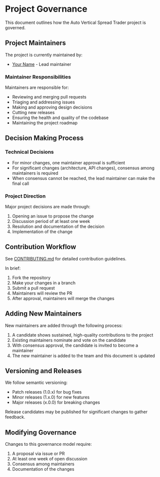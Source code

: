 # Project Governance

This document outlines how the Auto Vertical Spread Trader project is governed.

## Project Maintainers

The project is currently maintained by:

- [Your Name](https://github.com/yourusername) - Lead maintainer

### Maintainer Responsibilities

Maintainers are responsible for:

- Reviewing and merging pull requests
- Triaging and addressing issues
- Making and approving design decisions
- Cutting new releases
- Ensuring the health and quality of the codebase
- Maintaining the project roadmap

## Decision Making Process

### Technical Decisions

- For minor changes, one maintainer approval is sufficient
- For significant changes (architecture, API changes), consensus among maintainers is required
- When consensus cannot be reached, the lead maintainer can make the final call

### Project Direction

Major project decisions are made through:

1. Opening an issue to propose the change
2. Discussion period of at least one week 
3. Resolution and documentation of the decision
4. Implementation of the change

## Contribution Workflow

See [CONTRIBUTING.md](CONTRIBUTING.md) for detailed contribution guidelines.

In brief:
1. Fork the repository
2. Make your changes in a branch
3. Submit a pull request
4. Maintainers will review the PR
5. After approval, maintainers will merge the changes

## Adding New Maintainers

New maintainers are added through the following process:

1. A candidate shows sustained, high-quality contributions to the project
2. Existing maintainers nominate and vote on the candidate
3. With consensus approval, the candidate is invited to become a maintainer
4. The new maintainer is added to the team and this document is updated

## Versioning and Releases

We follow semantic versioning:
- Patch releases (1.0.x) for bug fixes
- Minor releases (1.x.0) for new features
- Major releases (x.0.0) for breaking changes

Release candidates may be published for significant changes to gather feedback.

## Modifying Governance

Changes to this governance model require:
1. A proposal via issue or PR
2. At least one week of open discussion
3. Consensus among maintainers
4. Documentation of the changes 